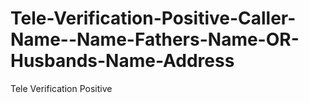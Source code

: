 # Tele-Verification-Positive-Caller-Name--Name-Fathers-Name-OR-Husbands-Name-Address
Tele Verification Positive
